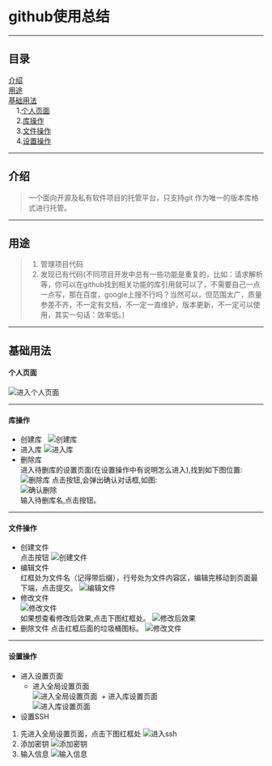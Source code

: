 # github使用总结
***
## 目录  
[介绍](https://github.com/person-0/test/blob/master/test-Github.md#介绍)  
[用途](https://github.com/person-0/test/blob/master/test-Github.md#用途)  
[基础用法](https://github.com/person-0/test/blob/master/test-Github.md#基础用法)  
&nbsp;&nbsp;&nbsp;&nbsp;1.[个人页面](https://github.com/person-0/test/blob/master/test-Github.md#个人页面)  
&nbsp;&nbsp;&nbsp;&nbsp;2.[库操作](https://github.com/person-0/test/blob/master/test-Github.md#库操作)  
&nbsp;&nbsp;&nbsp;&nbsp;3.[文件操作](https://github.com/person-0/test/blob/master/test-Github.md#文件操作)  
&nbsp;&nbsp;&nbsp;&nbsp;4.[设置操作](https://github.com/person-0/test/blob/master/test-Github.md#设置操作)
***
## 介绍
> 一个面向开源及私有软件项目的托管平台，只支持git 作为唯一的版本库格式进行托管。
***
## 用途
> 1. 管理项目代码
> 2. 发现已有代码(不同项目开发中总有一些功能是重复的，比如：请求解析等，你可以在github找到相关功能的库引用就可以了，不需要自己一点一点写，那在百度，google上搜不行吗？当然可以，但范围太广，质量参差不齐，不一定有文档，不一定一直维护，版本更新，不一定可以使用，其实一句话：效率低。)
***
## 基础用法
#### 个人页面
![进入个人页面](https://github.com/person-0/images/blob/master/github/%E9%A1%B5%E9%9D%A2/%E8%BF%9B%E5%85%A5%E4%B8%AA%E4%BA%BA%E9%A1%B5%E9%9D%A2.PNG)
***
#### 库操作
- 创建库  
![创建库](https://github.com/person-0/images/blob/master/github/%E5%BA%93/%E5%88%9B%E5%BB%BA%E5%BA%93.PNG)
- 进入库
![进入库](https://github.com/person-0/images/blob/master/github/%E5%BA%93/%E8%BF%9B%E5%85%A5%E5%BA%93.PNG)
- 删除库  
进入待删库的设置页面(在设置操作中有说明怎么进入),找到如下图位置:
![删除库](https://github.com/person-0/images/blob/master/github/%E5%BA%93/%E5%88%A0%E9%99%A4%E5%BA%93.PNG)
点击按钮,会弹出确认对话框,如图:  
![确认删除](https://github.com/person-0/images/blob/master/github/%E5%BA%93/%E7%A1%AE%E8%AE%A4%E5%88%A0%E9%99%A4.PNG)  
输入待删库名,点击按钮。
***
#### 文件操作
- 创建文件  
点击按钮
![创建文件](https://github.com/person-0/images/blob/master/github/%E6%96%87%E4%BB%B6/%E5%88%9B%E5%BB%BA%E6%96%87%E4%BB%B6.PNG)
- 编辑文件  
红框处为文件名（记得带后缀），行号处为文件内容区，编辑完移动到页面最下端，点击提交。
![编辑文件](https://github.com/person-0/images/blob/master/github/%E6%96%87%E4%BB%B6/%E7%BC%96%E8%BE%91%E6%96%87%E4%BB%B6.PNG)
- 修改文件  
![修改文件](https://github.com/person-0/images/blob/master/github/%E6%96%87%E4%BB%B6/%E4%BF%AE%E6%94%B9%E6%96%87%E4%BB%B6.PNG)  
如果想查看修改后效果,点击下图红框处。
![修改后效果](https://github.com/person-0/images/blob/master/github/%E6%96%87%E4%BB%B6/%E4%BF%AE%E6%94%B9%E5%90%8E%E6%95%88%E6%9E%9C%E6%9F%A5%E7%9C%8B.PNG)
- 删除文件
点击红框后面的垃圾桶图标。
![修改文件](https://github.com/person-0/images/blob/master/github/%E6%96%87%E4%BB%B6/%E4%BF%AE%E6%94%B9%E6%96%87%E4%BB%B6.PNG)
***
#### 设置操作
- 进入设置页面
  + 进入全局设置页面  
  ![进入全局设置页面](https://github.com/person-0/images/blob/master/github/%E9%A1%B5%E9%9D%A2/%E8%BF%9B%E5%85%A5%E5%85%A8%E5%B1%80%E8%AE%BE%E7%BD%AE%E9%A1%B5%E9%9D%A2.PNG)
  + 进入库设置页面  
  ![进入库设置页面](https://github.com/person-0/images/blob/master/github/%E9%A1%B5%E9%9D%A2/%E8%BF%9B%E5%85%A5%E5%BA%93%E8%AE%BE%E7%BD%AE%E9%A1%B5%E9%9D%A2.PNG)
- 设置SSH  
1. 先进入全局设置页面，点击下图红框处
![进入ssh](https://github.com/person-0/images/blob/master/github/ssh/%E8%BF%9B%E5%85%A5ssh%E8%AE%BE%E7%BD%AE%E9%A1%B5%E9%9D%A2.PNG)
2. 添加密钥
![添加密钥]()
3. 输入信息
![输入信息](https://github.com/person-0/images/blob/master/github/ssh/%E8%BE%93%E5%85%A5%E5%85%AC%E9%92%A5%E4%BF%A1%E6%81%AF.PNG)
